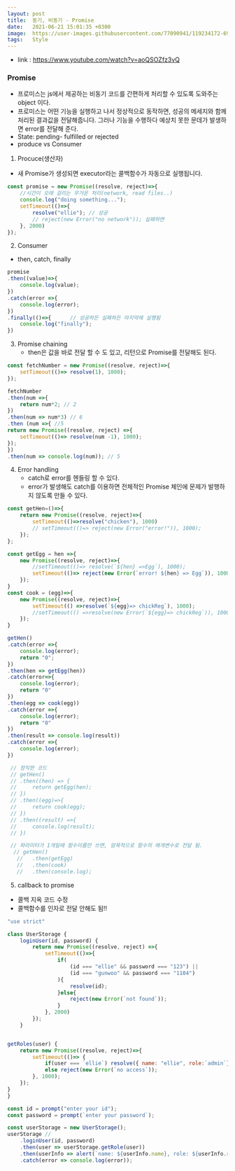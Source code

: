 ```yaml
---
layout: post
title:  동기, 비동기 - Promise
date:   2021-06-21 15:01:35 +0300
image:  https://user-images.githubusercontent.com/77090941/119234172-69717180-bb67-11eb-8acc-f687aa97de80.jpg
tags:   Style
---
```

* link : https://www.youtube.com/watch?v=aoQSOZfz3vQ
### Promise
* 프로미스는 js에서 제공하는 비동기 코드를 간편하게 처리할 수 있도록 도와주는 object 이다.
* 프로미스는 어떤 기능을 실행하고 나서 정상적으로 동작하면, 성공의 메세지와 함께 처리된 결과값을 전달해줍니다. 그러나 기능을 수행하다 예상치 못한 문데가 발생하면 error를 전달해 준다.
* State: pending- fulfilled or rejected
* produce vs Consumer

1. Procuce(생산자)
  * 새 Promise가 생성되면 executor라는 콜백함수가 자동으로 실행됩니다.
```js
const promise = new Promise((resolve, reject)=>{
    //시간이 오래 걸리는 무거운 처리(network, read files..)
    console.log("doing something...");
    setTimeout(()=>{
        resolve("ellie"); // 성공
        // reject(new Error("no network")); 실패하면
    }, 2000)
});
``` 

2. Consumer
 * then, catch, finally
```js
promise
.then((value)=>{
    console.log(value);
})
.catch(error =>{
    console.log(error);
})
.finally(()=>{      // 성공하든 실패하든 마지막에 실행됨
    console.log("finally");
})
```

3. Promise chaining
   * then은 값을 바로 전달 할 수 도 있고, 리턴으로 Promise를 전달해도 된다.
```js
const fetchNumber = new Promise((resolve, reject)=>{
    setTimeout(()=> resolve(1), 1000);
});

fetchNumber
.then(num =>{
    return num*2; // 2
})
.then(num => num*3) // 6
.then (num =>{ //5
return new Promise((resolve, reject) =>{
    setTimeout(()=> resolve(num -1), 1000);
});
})
.then(num => console.log(num)); // 5
```
4. Error handling
   * catch로 error를 헨들링 할 수 있다. 
   * error가 발생해도 catch를 이용하면 전체적인 Promise 체인에 문제가 발행하지 않도록 만들 수 있다.
  ```js
  const getHen=()=>{
      return new Promise((resolve, reject)=>{
          setTimeout(()=>resolve("chicken"), 1000)
          // setTimeout(()=> reject(new Error("error!")), 1000);
      });
  };

  const getEgg = hen =>{
      new Promise((resolve, reject)=>{
          //setTimeout(()=> resolve(`${hen} =>Egg`), 1000);
          setTimeout(()=> reject(new Error(`error! ${hen} => Egg`)), 1000);
      });
  }
  const cook = (egg)=>{
      new Promise((resolve, reject)=>{
          setTimeout(() =>resolve(`${egg}=> chickReg`), 1000);
          //setTimeout(() =>resolve(new Error(`${egg}=> chickReg`)), 1000);
      });
  }

  getHen()
  .catch(error =>{
      console.log(error);
      return "0"; 
  })
  .then(hen => getEgg(hen))
  .catch(error=>{
      console.log(error);
      return "0"
  })
  .then(egg => cook(egg))
  .catch(error =>{
      console.log(error);
      return "0"
  })
  .then(result => console.log(result))
  .catch(error =>{
      console.log(error);
  })

   // 정직한 코드 
   // getHen()
   // .then((hen) => {
   //     return getEgg(hen);
   // })
   // .then((egg)=>{
   //     return cook(egg);
   // })
   // .then((result) =>{
   //     console.log(result);
   // })

   // 파라미터가 1개일때 함수이름만 쓰면, 암묵적으로 함수의 매개변수로 전달 됨.
    // getHen()
     //   .then(getEgg)
     //   .then(cook)
     //   .then(console.log); 
  ```

  5. callback to promise
   * 콜백 지옥 코드 수정
   * 콜백함수를 인자로 전달 안해도 됨!!
```js
"use strict"

class UserStorage {
    loginUser(id, password) {
        return new Promise((resolve, reject) =>{
            setTimeout(()=>{
                if(
                    (id === "ellie" && password === "123") ||
                    (id === "gunwoo" && password === "1104")
                ){
                    resolve(id);
                }else{
                    reject(new Error(`not found`));
                }
            }, 2000)
        });
    }


getRoles(user) {
    return new Promise((resolve, reject)=>{
        setTimeout(()=> {
            if(user === `ellie`) resolve({ name: "ellie", role:`admin`});
            else reject(new Error(`no access`));
        }, 1000);
    });
}
}

const id = prompt("enter your id");
const password = prompt(`enter your password`);

const userStorage = new UserStorage();
userStorage // 
    .loginUser(id, password)
    .then(user => userStorage.getRole(user))
    .then(userInfo => alert(`name: ${userInfo.name}, role: ${userInfo.role}`))
    .catch(error => console.log(error));
```